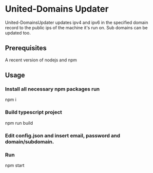 # United-Domains Updater
United-DomainsUpdater updates ipv4 and ipv6 in the specified domain record to the public ips of the machine it's run on. Sub domains can be updated too.

## Prerequisites
A recent version of nodejs and npm

## Usage
### Install all necessary npm packages run
npm i

### Build typescript project
npm run build

### Edit config.json and insert email, password and domain/subdomain.

### Run
npm start
